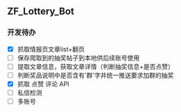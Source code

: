 ## ZF_Lottery_Bot
### 开发待办
- [x] 抓取情报页文章list+翻页
- [ ] 保存爬取到的抽奖帖子到本地供后续账号使用
- [ ] 提取文章信息，获取文章详情（判断抽奖信息+是否点赞）
- [ ] 判断奖品说明中是否含有'群'字并统一推送要求加群的抽奖
- [x] 抓取 点赞 评论 API
- [ ] 私信检测
- [ ] 多账号
